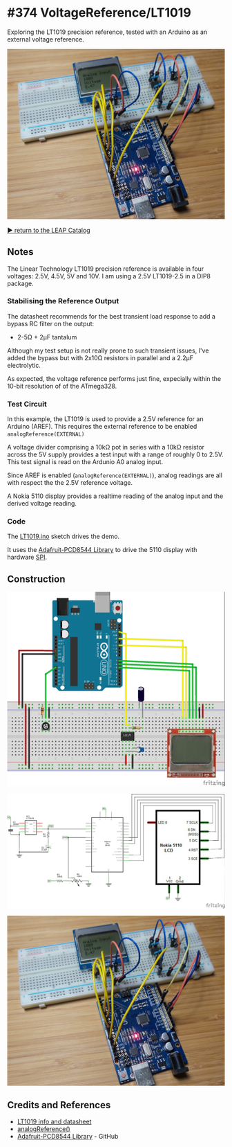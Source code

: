 # #374 VoltageReference/LT1019

Exploring the LT1019 precision reference, tested with an Arduino as an external voltage reference.

![Build](./assets/LT1019_build.jpg?raw=true)

[:arrow_forward: return to the LEAP Catalog](https://leap.tardate.com)

## Notes

The Linear Technology LT1019 precision reference is available in four voltages: 2.5V, 4.5V, 5V and 10V.
I am using a 2.5V LT1019-2.5 in a DIP8 package.

### Stabilising the Reference Output

The datasheet recommends for the best transient load response to add a bypass RC filter on the output:

* 2-5Ω + 2µF tantalum

Although my test setup is not really prone to such transient issues, I've added the bypass but with 2x10Ω resistors in parallel and a 2.2µF electrolytic.

As expected, the voltage reference performs just fine, expecially within the 10-bit resolution of of the ATmega328.

### Test Circuit

In this example, the LT1019 is used to provide a 2.5V reference for an Arduino (AREF).
This requires the external reference to be enabled `analogReference(EXTERNAL)`

A voltage divider comprising a 10kΩ pot in series with a 10kΩ resistor across the 5V supply provides a test input with a range of roughly 0 to 2.5V.
This test signal is read on the Ardunio A0 analog input.

Since AREF is enabled (`analogReference(EXTERNAL)`), analog readings are all with respect the the 2.5V reference voltage.

A Nokia 5110 display provides a realtime reading of the analog input and the derived voltage reading.

### Code

The [LT1019.ino](./LT1019.ino) sketch drives the demo.

It uses the [Adafruit-PCD8544 Library](https://github.com/adafruit/Adafruit-PCD8544-Nokia-5110-LCD-library)
to drive the 5110 display with hardware [SPI](https://www.arduino.cc/en/Reference/SPI).

## Construction

![Breadboard](./assets/LT1019_bb.jpg?raw=true)

![Schematic](./assets/LT1019_schematic.jpg?raw=true)

![Build](./assets/LT1019_build.jpg?raw=true)

## Credits and References
* [LT1019 info and datasheet](http://www.linear.com/product/LT1019)
* [analogReference()](https://www.arduino.cc/reference/en/language/functions/analog-io/analogreference/)
* [Adafruit-PCD8544 Library](https://github.com/adafruit/Adafruit-PCD8544-Nokia-5110-LCD-library) - GitHub
